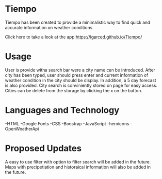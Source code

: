 # Tiempo
Tiempo has been created to provide a minimalistic way to find quick and accurate information on weather conditions.

Click here to take a look at the app https://lgarced.github.io/Tiempo/
# Usage
User is provide witha search bar were a city name can be introduced. After city has been typed, user should press enter and current information of weather condition in the city should be display. In addition, a 5 day forecast is also provided. City search is conviniently stored on page for easy access. Cities can be delete from the storage by clicking the x on the button. 
# Languages and Technology 
-HTML            -Google Fonts
-CSS             -Boostrap
-JavaScript      -heroicons
-OpenWeatherApi  

# Proposed Updates
A easy to use filter with option to filter search will be added in the future. 
Maps with precipetiation and historaical information will also be added in the future. 
